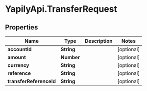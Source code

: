 # YapilyApi.TransferRequest

## Properties

Name | Type | Description | Notes
------------ | ------------- | ------------- | -------------
**accountId** | **String** |  | [optional] 
**amount** | **Number** |  | [optional] 
**currency** | **String** |  | [optional] 
**reference** | **String** |  | [optional] 
**transferReferenceId** | **String** |  | [optional] 


